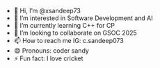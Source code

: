 - 👋 Hi, I’m @xsandeep73
- 👀 I’m interested in Software Development and AI
- 🌱 I’m currently learning C++ for CP
- 💞️ I’m looking to collaborate on GSOC 2025
- 📫 How to reach me IG: c.sandeep073
- 😄 Pronouns: coder sandy
- ⚡ Fun fact: I love cricket

<!---
xsandeep73/xsandeep73 is a ✨ special ✨ repository because its `README.md` (this file) appears on your GitHub profile.
You can click the Preview link to take a look at your changes.
--->
